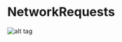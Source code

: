 # NetworkRequests

![alt tag](https://cloud.githubusercontent.com/assets/11301947/9433229/4c84a1b4-49e4-11e5-9aef-e4ef4e2254eb.png)
